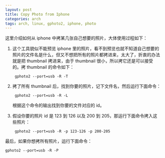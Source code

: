 ```yaml
---
layout: post
title: Copy Photo from Iphone
categories: arch
tags: arch, linux, gphoto2, iphone, photo
---
```


这里介绍如何从 iphone 中拷某几张自己想要的照片，大体使用过程如下：

1. 这个工具貌似不能预览 iphone 里的照片，看不到预览也就不知道自己想要的照片的文件名是什么，但又不想把所有的照片都拷进来，太大了，折衷的办法就是把 thumbnail 拷进来，由于 thumbnail 很小，所以拷它还是可以接受的。拷 thumbnail 的命令如下：

        gphoto2 --port=usb -R -T

2. 拷了所有 thumbnail 后，找到你要的照片，记下文件名，然后运行下面命令：

        gphoto2 --port=usb -R -L

   根据这个命令的输出找到你要的文件对应的 id。

3. 假设你要的照片 id 是 123 到 126 以及 200 到 205，那运行下面命令拷入这些照片：

        gphoto2 --port=usb -R -p 123-126 -p 200-205

最后，如果你想拷所有照片，运行下面命令：

    gphoto2 --port=usb -R -P

